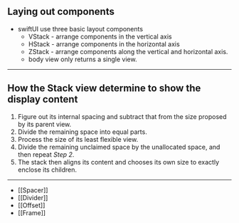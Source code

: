 ## Laying out components 
- swiftUI use three basic layout components
	- VStack - arrange components in the vertical axis 
	- HStack - arrange components in the horizontal axis
	- ZStack - arrange components along the vertical and horizontal axis. 
	- body view only returns a single view.

---

## How the Stack view determine to show the display content
1.  Figure out its internal spacing and subtract that from the size proposed by its parent view.
2.  Divide the remaining space into equal parts.
3.  Process the size of its least flexible view.
4.  Divide the remaining unclaimed space by the unallocated space, and then repeat _Step 2_.
5.  The stack then aligns its content and chooses its own size to exactly enclose its children.

---
- [[Spacer]]
- [[Divider]]
- [[Offset]]
- [[Frame]]





